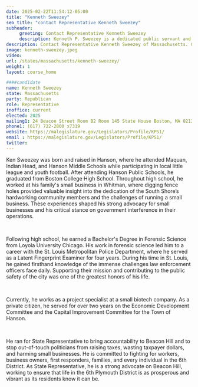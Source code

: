```yaml
---
date: 2025-02-22T11:54:12-05:00
title: "Kenneth Sweezey"
seo_title: "contact Representative Kenneth Sweezey"
subheader:
     greeting: Contact Representative Kenneth Sweezey
     description: Kenneth P. Sweezey is a dedicated public servant and a prominent member of the Massachusetts House of Representatives. Representing the 6th Plymouth district, he assumed office on January 1, 2025, succeeding Josh Cutler.
description: Contact Representative Kenneth Sweezey of Massachusetts. Contact information for Kenneth Sweezey includes email address, phone number, and mailing address.
image: kenneth-sweezey.jpeg
video:
url: /states/massachusetts/kenneth-sweezey/
weight: 1
layout: course_home

####candidate
name: Kenneth Sweezey
state: Massachusetts
party: Republican
role: Representative
inoffice: current
elected: 2025
mailing1: 24 Beacon Street Room B2 Room 145 State House Boston, MA 02133
phone1: (617) 722-2800 x7319
website: https://malegislature.gov/Legislators/Profile/KPS1/
email : https://malegislature.gov/Legislators/Profile/KPS1/
twitter: 
---
```

Ken Sweezey was born and raised in Hanson, where he attended Maquan, Indian Head, and Hanson Middle Schools while participating in local little league and youth football. After attending Hanson Public Schools, he graduated from Boston College High School. Throughout high school, he worked at his family's small business in Whitman, where digging fence holes provided valuable insight into the dedication of the South Shore’s hardworking community members and the challenges of running a small business. These experiences shaped his strong advocacy for small businesses and his critical stance on government interference in their operations.

​

Following high school, he earned a Bachelor's Degree in Forensic Science from Loyola University Chicago. His work in forensic science led him to a career with the St. Louis Metropolitan Police Department, where he served as a Latent Fingerprint Examiner for four years. During his time in St. Louis, he gained firsthand knowledge of the immense challenges law enforcement officers face daily. Supporting their mission and contributing to the public safety of the city was one of the greatest honors of his life.

​

Currently, he works as a project specialist at a small biotech company. As a private citizen, he served for over two years on the Economic Development Committee and the Capital Improvement Committee for the Town of Hanson.

​

He ran for State Representative to bring accountability to Beacon Hill and to stop out-of-touch politicians from raising taxes, wasting taxpayer dollars, and harming small businesses. He is committed to fighting for workers, business owners, first responders, families, and every individual in the 6th District. As State Representative, he is a strong advocate on Beacon Hill, working to ensure that life in the 6th Plymouth District is as prosperous and vibrant as its residents know it can be.
